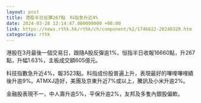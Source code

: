 ```yaml
---
layout: post
title: 港股半日反彈267點　科指急升近4%
date: 2024-03-28 12:14:47.000000000 +08:00
link: https://news.rthk.hk/rthk/ch/component/k2/1746622-20240328.htm
categories: rthk
---
```


港股在3月最後一個交易日，跟隨A股反彈逾1%，恒指半日收報16660點，升267點，升幅1.63%，主板成交額605億元。

科技指數急升近4%，報3523點。科指成份股普遍上升，表現最好的嗶哩嗶哩績後升逾9%。ATMXJ造好，美團及京東升近7%或以上，騰訊及小米升逾2%。

金融股表現不一，中人壽升逾5%，平保升逾2%，友邦及多隻內銀股偏軟。
